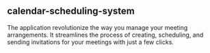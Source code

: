 ## calendar-scheduling-system
The application revolutionize the way you manage your meeting arrangements. It streamlines the process of creating, scheduling, and sending invitations for your meetings with just a few clicks.
